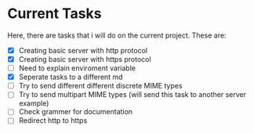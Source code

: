 # Current Tasks
Here, there are tasks that i will do on the current project. These are:

- [x] Creating basic server with http protocol
- [x] Creating basic server with https protocol
- [ ] Need to explain enviroment variable
- [x] Seperate tasks to a different md
- [ ] Try to send different different discrete MIME types
- [ ] Try to send multipart MIME types (will send this task to another server example)
- [ ] Check grammer for documentation
- [ ] Redirect http to https
